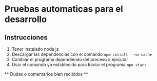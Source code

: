 # Pruebas automaticas para el desarrollo

## Instrucciones
1. Tener instalado node js
2. Descargar las dependencias con el comando `npm install --no-cache`
3. Cambiar el programa dependiendo del proceso a ejecutar
4. Usar el comando ya establecido para Iniciar el programa `npm start`

** Dudas o comentarios bien recibidos **